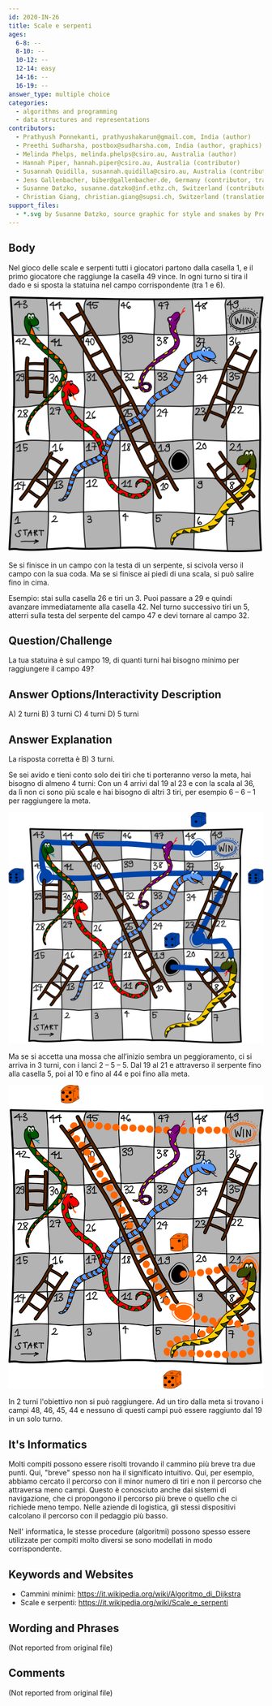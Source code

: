 ```yaml
---
id: 2020-IN-26
title: Scale e serpenti
ages:
  6-8: --
  8-10: --
  10-12: --
  12-14: easy
  14-16: --
  16-19: --
answer_type: multiple choice
categories:
  - algorithms and programming
  - data structures and representations
contributors:
  - Prathyush Ponnekanti, prathyushakarun@gmail.com, India (author)
  - Preethi Sudharsha, postbox@sudharsha.com, India (author, graphics)
  - Melinda Phelps, melinda.phelps@csiro.au, Australia (author)
  - Hannah Piper, hannah.piper@csiro.au, Australia (contributor)
  - Susannah Quidilla, susannah.quidilla@csiro.au, Australia (contributor)
  - Jens Gallenbacher, biber@gallenbacher.de, Germany (contributor, translation from English into German)
  - Susanne Datzko, susanne.datzko@inf.ethz.ch, Switzerland (contributor, graphics)
  - Christian Giang, christian.giang@supsi.ch, Switzerland (translation from German into Italian)
support_files:
  - *.svg by Susanne Datzko, source graphic for style and snakes by Preethi Sudharsha
---
```



## Body

Nel gioco delle scale e serpenti tutti i giocatori partono dalla casella 1, e il primo giocatore che raggiunge la casella 49 vince. In ogni turno si tira il dado e si sposta la statuina nel campo corrispondente (tra 1 e 6).

![](graphics/2020-IN-26_taskbody-compatible.svg "Tableau de jeu (304px)")

Se si finisce in un campo con la testa di un serpente, si scivola verso il campo con la sua coda. Ma se si finisce ai piedi di una scala, si può salire fino in cima.

Esempio: stai sulla casella 26 e tiri un 3. Puoi passare a 29 e quindi avanzare immediatamente alla casella 42. Nel turno successivo tiri un 5, atterri sulla testa del serpente del campo 47 e devi tornare al campo 32.


## Question/Challenge

La tua statuina è sul campo 19, di quanti turni hai bisogno minimo per raggiungere il campo 49?


## Answer Options/Interactivity Description


 A)  2 turni
 B)  3 turni 
 C)  4 turni 
 D)  5 turni 


## Answer Explanation

La risposta corretta è B) 3 turni.

Se sei avido e tieni conto solo dei tiri che ti porteranno verso la meta, hai bisogno di almeno 4 turni: Con un 4 arrivi dal 19 al 23 e con la scala al 36, da lì non ci sono più scale e hai bisogno di altri 3 tiri, per esempio 6 – 6 – 1 per raggiungere la meta. 

![](graphics/2020-IN-26_explanation2-compatible.svg "Explication 1 (364px)")

Ma se si accetta una mossa che all’inizio sembra un peggioramento, ci si arriva in 3 turni, con i lanci 2 – 5 – 5. Dal 19 al 21 e attraverso il serpente fino alla casella 5, poi al 10 e fino al 44 e poi fino alla meta. 

![](graphics/2020-IN-26_explanation1-compatible.svg "Explication 2 (308px)")

In 2 turni l'obiettivo non si può raggiungere. Ad un  tiro dalla meta si trovano i campi 48, 46, 45, 44 e nessuno di questi campi può essere raggiunto dal 19 in un solo turno. 


## It's Informatics

Molti compiti possono essere risolti trovando il cammino più breve tra due punti. Qui, "breve" spesso non ha il significato intuitivo. Qui, per esempio, abbiamo cercato il percorso con il minor numero di tiri e non il percorso che attraversa meno campi. Questo è conosciuto anche dai sistemi di navigazione, che ci propongono il percorso più breve o quello che ci richiede meno tempo. Nelle aziende di logistica, gli stessi dispositivi calcolano il percorso con il pedaggio più basso.

Nell' informatica, le stesse procedure (algoritmi) possono spesso essere utilizzate per compiti molto diversi se sono modellati in modo corrispondente. 


## Keywords and Websites

 - Cammini minimi: https://it.wikipedia.org/wiki/Algoritmo_di_Dijkstra 
 - Scale e serpenti: https://it.wikipedia.org/wiki/Scale_e_serpenti 


## Wording and Phrases

(Not reported from original file)


## Comments

(Not reported from original file)
